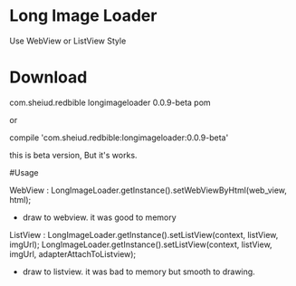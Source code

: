 # Long Image Loader
Use WebView or ListView Style

# Download

<dependency>
  <groupId>com.sheiud.redbible</groupId>
  <artifactId>longimageloader</artifactId>
  <version>0.0.9-beta</version>
  <type>pom</type>
</dependency>

or

compile 'com.sheiud.redbible:longimageloader:0.0.9-beta'

this is beta version, But it's works.

#Usage

WebView :
LongImageLoader.getInstance().setWebViewByHtml(web_view, html);

- draw to webview. it was good to memory

ListView :
LongImageLoader.getInstance().setListView(context, listView, imgUrl);
LongImageLoader.getInstance().setListView(context, listView, imgUrl, adapterAttachToListview);

- draw to listview. it was bad to memory but smooth to drawing.
